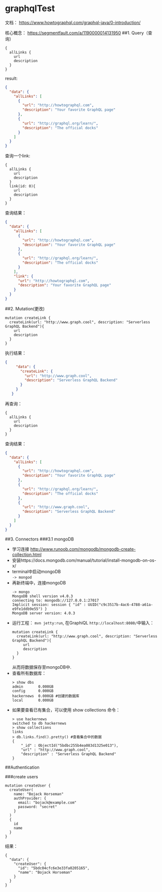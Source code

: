# graphqlTest
文档： https://www.howtographql.com/graphql-java/0-introduction/

核心概念： https://segmentfault.com/a/1190000014131950
##1. Query（查询）
```
{
  allLinks {
    url
    description
  }
}
```
result:
```json
{
  "data": {
    "allLinks": [
      {
        "url": "http://howtographql.com",
        "description": "Your favorite GraphQL page"
      },
      {
        "url": "http://graphql.org/learn/",
        "description": "The official docks"
      }
    ]
  }
}
```
查询一个link:
```
{
  allLinks {
    url
    description
  }
  link(id: 0){
    url
    description
  }
}
```
查询结果：
```json
{
  "data": {
    "allLinks": [
      {
        "url": "http://howtographql.com",
        "description": "Your favorite GraphQL page"
      },
      {
        "url": "http://graphql.org/learn/",
        "description": "The official docks"
      }
    ],
    "link": {
      "url": "http://howtographql.com",
      "description": "Your favorite GraphQL page"
    }
  }
}
```
##2. Mutation(更改)
```
mutation createLink {
  createLink(url: "http://www.graph.cool", description: "Serverless GraphQL Backend"){
  	url
  	description
  }
}
```
执行结果：
```json
{
     "data": {
       "createLink": {
         "url": "http://www.graph.cool",
         "description": "Serverless GraphQL Backend"
       }
     }
   }
```

再查询：
```
{
  allLinks {
    url
    description
  }
}
```
查询结果：
```json
{
  "data": {
    "allLinks": [
      {
        "url": "http://howtographql.com",
        "description": "Your favorite GraphQL page"
      },
      {
        "url": "http://graphql.org/learn/",
        "description": "The official docks"
      },
      {
        "url": "http://www.graph.cool",
        "description": "Serverless GraphQL Backend"
      }
    ]
  }
}
```
##3. Connectors
###3.1 mongoDB
 + 学习连接 http://www.runoob.com/mongodb/mongodb-create-collection.html
 + 安装https://docs.mongodb.com/manual/tutorial/install-mongodb-on-os-x/
 + terminal中启动mongoDB \
   ```-> mongod``` 
 + 再新终端中，连接mongoDB
   ```
   -> mongo
   MongoDB shell version v4.0.3
   connecting to: mongodb://127.0.0.1:27017
   Implicit session: session { "id" : UUID("c9c3517b-4ac6-4788-a61a-e9fe1ddb9e55") }
   MongoDB server version: 4.0.3
   ```
 + 运行工程： ```mvn jetty:run```, 在GraphiQL ```http://localhost:8080/```中输入：
   ```
   mutation createLink {
     createLink(url: "http://www.graph.cool", description: "Serverless GraphQL Backend"){
     	url
     	description
     }
   }
   ```
   从而将数据保存至mongoDB中.
 + 查看所有数据库：
   ```
   > show dbs
   admin       0.000GB
   config      0.000GB
   hackernews  0.000GB #创建的数据库
   local       0.000GB
   ```
 + 如果要查看已有集合，可以使用 show collections 命令：
    ```
    > use hackernews
    switched to db hackernews
    > show collections
    links
    > db.links.find().pretty() #查看集合中的数据
    {
    	"_id" : ObjectId("5bdbc255b4ea083d1325e013"),
    	"url" : "http://www.graph.cool",
    	"description" : "Serverless GraphQL Backend"
    }
    ```
 ##Authentication
 
 ###create users
 ```
 mutation createUser {
   createUser(
     name: "Bojack Horseman"
     authProvider: {
       email: "bojack@example.com"
       password: "secret"
     }
   )
   {
     id
     name
   }
 }
 ```
 结果：
 ```
 {
   "data": {
     "createUser": {
       "id": "5bdc04cfc6e3e33fa0205165",
       "name": "Bojack Horseman"
     }
   }
 }
 ```
 
